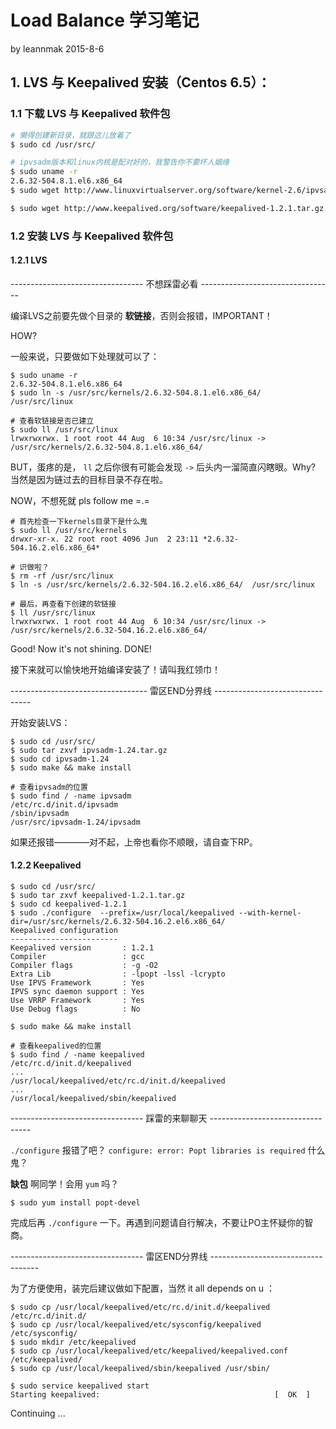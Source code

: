 # Load Balance 学习笔记

by leannmak 2015-8-6

## 1. LVS 与 Keepalived 安装（Centos 6.5）：
### 1.1 下载 LVS 与 Keepalived 软件包
```bash
# 懒得创建新目录，就跟这儿放着了
$ sudo cd /usr/src/

# ipvsadm版本和linux内核是配对好的，我警告你不要坏人姻缘
$ sudo uname -r
2.6.32-504.8.1.el6.x86_64
$ sudo wget http://www.linuxvirtualserver.org/software/kernel-2.6/ipvsadm-1.24.tar.gz

$ sudo wget http://www.keepalived.org/software/keepalived-1.2.1.tar.gz
```
### 1.2 安装 LVS 与 Keepalived 软件包

#### 1.2.1 LVS

--------------------------------- 不想踩雷必看 ---------------------------------

编译LVS之前要先做个目录的 **软链接**，否则会报错，IMPORTANT！

HOW?

一般来说，只要做如下处理就可以了：
```
$ sudo uname -r
2.6.32-504.8.1.el6.x86_64
$ sudo ln -s /usr/src/kernels/2.6.32-504.8.1.el6.x86_64/  /usr/src/linux

# 查看软链接是否已建立
$ sudo ll /usr/src/linux
lrwxrwxrwx. 1 root root 44 Aug  6 10:34 /usr/src/linux -> /usr/src/kernels/2.6.32-504.8.1.el6.x86_64/
```
BUT，蛋疼的是， `ll` 之后你很有可能会发现 `->` 后头内一溜简直闪瞎眼。Why? 当然是因为链过去的目标目录不存在啦。

NOW，不想死就 pls follow me =.=
```
# 首先检查一下kernels目录下是什么鬼
$ sudo ll /usr/src/kernels
drwxr-xr-x. 22 root root 4096 Jun  2 23:11 *2.6.32-504.16.2.el6.x86_64*

# 识做啦？
$ rm -rf /usr/src/linux
$ ln -s /usr/src/kernels/2.6.32-504.16.2.el6.x86_64/  /usr/src/linux

# 最后，再查看下创建的软链接
$ ll /usr/src/linux
lrwxrwxrwx. 1 root root 44 Aug  6 10:34 /usr/src/linux -> /usr/src/kernels/2.6.32-504.16.2.el6.x86_64/
```
Good! Now it's not shining. DONE!

接下来就可以愉快地开始编译安装了！请叫我红领巾！

---------------------------------- 雷区END分界线 --------------------------------

开始安装LVS：
```
$ sudo cd /usr/src/
$ sudo tar zxvf ipvsadm-1.24.tar.gz
$ sudo cd ipvsadm-1.24
$ sudo make && make install

# 查看ipvsadm的位置
$ sudo find / -name ipvsadm
/etc/rc.d/init.d/ipvsadm
/sbin/ipvsadm
/usr/src/ipvsadm-1.24/ipvsadm
```
如果还报错————对不起，上帝也看你不顺眼，请自查下RP。

#### 1.2.2 Keepalived

```
$ sudo cd /usr/src/
$ sudo tar zxvf keepalived-1.2.1.tar.gz
$ sudo cd keepalived-1.2.1
$ sudo ./configure  --prefix=/usr/local/keepalived --with-kernel-dir=/usr/src/kernels/2.6.32-504.16.2.el6.x86_64/
Keepalived configuration
------------------------
Keepalived version       : 1.2.1
Compiler                 : gcc
Compiler flags           : -g -O2
Extra Lib                : -lpopt -lssl -lcrypto 
Use IPVS Framework       : Yes
IPVS sync daemon support : Yes
Use VRRP Framework       : Yes
Use Debug flags          : No

$ sudo make && make install

# 查看keepalived的位置
$ sudo find / -name keepalived
/etc/rc.d/init.d/keepalived
...
/usr/local/keepalived/etc/rc.d/init.d/keepalived
...
/usr/local/keepalived/sbin/keepalived
```
--------------------------------- 踩雷的来聊聊天 ---------------------------------

`./configure` 报错了吧？ `configure: error: Popt libraries is required` 什么鬼？

**缺包** 啊同学！会用 `yum` 吗？
```
$ sudo yum install popt-devel
```
完成后再 `./configure` 一下。再遇到问题请自行解决，不要让PO主怀疑你的智商。

--------------------------------- 雷区END分界线 -----------------------------------

为了方便使用，装完后建议做如下配置，当然 it all depends on u ：
```
$ sudo cp /usr/local/keepalived/etc/rc.d/init.d/keepalived /etc/rc.d/init.d/
$ sudo cp /usr/local/keepalived/etc/sysconfig/keepalived /etc/sysconfig/
$ sudo mkdir /etc/keepalived
$ sudo cp /usr/local/keepalived/etc/keepalived/keepalived.conf /etc/keepalived/
$ sudo cp /usr/local/keepalived/sbin/keepalived /usr/sbin/

$ sudo service keepalived start
Starting keepalived:                                       [  OK  ]
```

Continuing ...
